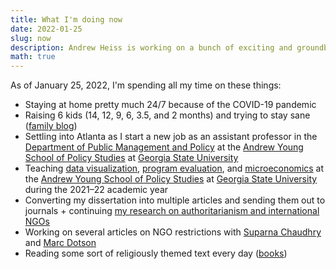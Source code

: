 ```yaml
---
title: What I'm doing now
date: 2022-01-25
slug: now
description: Andrew Heiss is working on a bunch of exciting and groundbreaking projects
math: true
---
```


As of January 25, 2022, I'm spending all my time on these things:

* Staying at home pretty much 24/7 because of the COVID-19 pandemic
* Raising 6 kids (14, 12, 9, 6, 3.5, and 2 months) and trying to stay sane ([family blog](http://www.heissatopia.com/))
* Settling into Atlanta as I start a new job as an assistant professor in the [Department of Public Management and Policy](https://aysps.gsu.edu/public-management-policy/) at the [Andrew Young School of Policy Studies](https://aysps.gsu.edu/) at [Georgia State University](https://www.gsu.edu/)
* Teaching [data visualization](https://datavizs21.classes.andrewheiss.com/), [program evaluation](https://evalf21.classes.andrewheiss.com/), and [microeconomics](https://econsp21.classes.andrewheiss.com/) at the [Andrew Young School of Policy Studies](https://aysps.gsu.edu/) at [Georgia State University](https://www.gsu.edu/) during the 2021–22 academic year
* Converting my dissertation into multiple articles and sending them out to journals + continuing [my research on authoritarianism and international NGOs](https://www.ingoresearch.org/)
* Working on several articles on NGO restrictions with [Suparna Chaudhry](http://www.suparnachaudhry.com/) and [Marc Dotson](https://marriottschool.byu.edu/directory/details?id=50683)
* Reading some sort of religiously themed text every day ([books](https://www.goodreads.com/review/list/2733632-andrew-heiss?shelf=religious))
